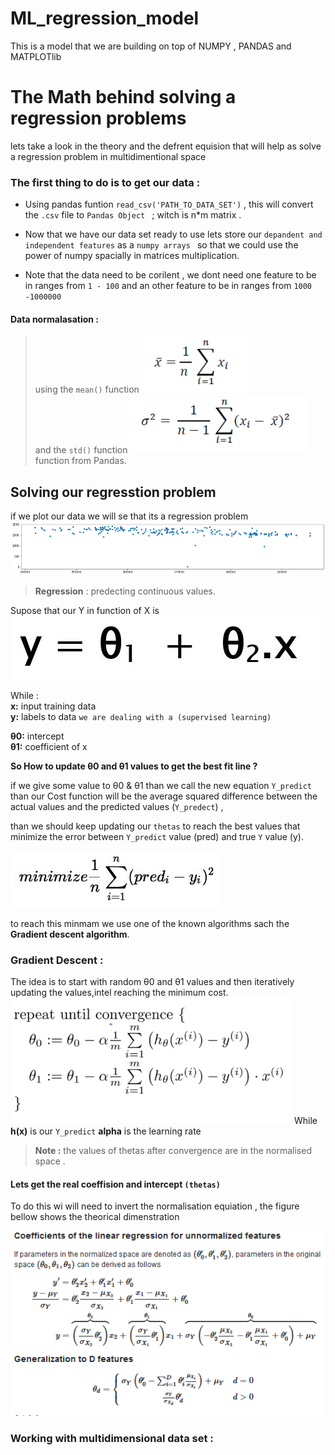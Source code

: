 # ML_regression_model
This is a model that we are building on top of NUMPY , PANDAS and  MATPLOTlib 


 # The Math behind solving a regression problems 
 lets take a look in the theory and the defrent equision that will help as solve a regression problem in multidimentional space
### **The first thing to do is to get our data :**
* Using pandas funtion ``read_csv('PATH_TO_DATA_SET')`` , this will 
convert the ` .csv ` file to  `Pandas Object ` ; witch is n*m matrix . 
* Now that we have our data set ready to use lets store our `depandent and independent features` as a `numpy arrays ` so that we could use the power of numpy spacially in matrices multiplication.

* Note that the data need to be corilent , we dont need one feature to be in ranges from `1 - 100` and an other feature to be in ranges from  `1000 -1000000`

#### Data normalasation  : 

> using the `mean()` function <img src ="img/mean().png"> 
<br> and the `std()` function <img src ="img/standard deviation.png"> function from Pandas. 

## Solving our regresstion problem 
if we plot our data we will se that its a regression problem 
<img src="img/regression problem.png">



> **Regression** : predecting continuous values.

Supose that our Y in function of X is <img src="img/y(x).jpg">

While : <br>
**x:** input training data <br>
**y:** labels to data `we are dealing with a (supervised learning)`<br>


**θ0:** intercept<br>
**θ1:** coefficient of x<br>

**So How to update θ0 and θ1 values to get the best fit line ?**

if we give some value to θ0 & θ1 than we call the new equation `Y_predict` than our Cost function will be  the average squared difference between the actual values and the predicted values (`Y_predect`)  , 

than we should keep updating our `thetas` to reach the best values that minimize the error between `Y_predict` value (pred) and true `Y` value (y). 

<img src='img/LR-cost-function.jpg'>

to reach this minmam we use one of the known algorithms sach 
the **Gradient descent algorithm**.

### Gradient Descent : 
The idea is to start with random θ0 and θ1 values and then iteratively updating the values,intel reaching the minimum cost.
<img src='img/gradient_descent.png'>
While **h(x)** is our `Y_predict` 
**alpha** is the learning rate 

>**Note :** the values of thetas after convergence are in the normalised space .
#### Lets get the real coeffision and intercept `(thetas)`
To do this wi will need to invert the normalisation equiation , the figure bellow shows the theorical dimenstration 

<img src="img/unNormalisation.png"/>


### Working with  multidimensional data set : 
